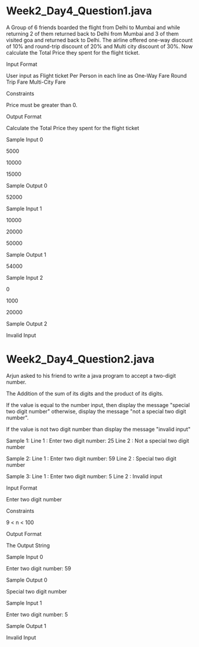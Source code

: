 # Week2_Day4_Question1.java

A Group of 6 friends boarded the flight from Delhi to Mumbai and while returning 2 of them returned back to Delhi from Mumbai and 3 of them visited goa and returned back to Delhi. The airline offered one-way discount of 10% and round-trip discount of 20% and Multi city discount of 30%. Now calculate the Total Price they spent for the flight ticket.

Input Format

User input as Flight ticket Per Person in each line as One-Way Fare Round Trip Fare Multi-City Fare

Constraints

Price must be greater than 0.

Output Format

Calculate the Total Price they spent for the flight ticket

Sample Input 0

5000 

10000 

15000

Sample Output 0

52000

Sample Input 1

10000

20000

50000

Sample Output 1

54000

Sample Input 2

0

1000

20000

Sample Output 2

Invalid Input

# Week2_Day4_Question2.java

Arjun asked to his friend to write a java program to accept a two-digit number.

The Addition of the sum of its digits and the product of its digits.

If the value is equal to the number input, then display the message "special two digit number" otherwise, display the message "not a special two digit number".

If the value is not two digit number than display the message "invalid input"

Sample 1: Line 1 : Enter two digit number: 25 Line 2 : Not a special two digit number

Sample 2: Line 1 : Enter two digit number: 59 Line 2 : Special two digit number

Sample 3: Line 1 : Enter two digit number: 5 Line 2 : Invalid input

Input Format

Enter two digit number

Constraints

9 < n < 100

Output Format

The Output String

Sample Input 0

Enter two digit number: 59

Sample Output 0

Special two digit number

Sample Input 1

Enter two digit number: 5

Sample Output 1

Invalid Input
